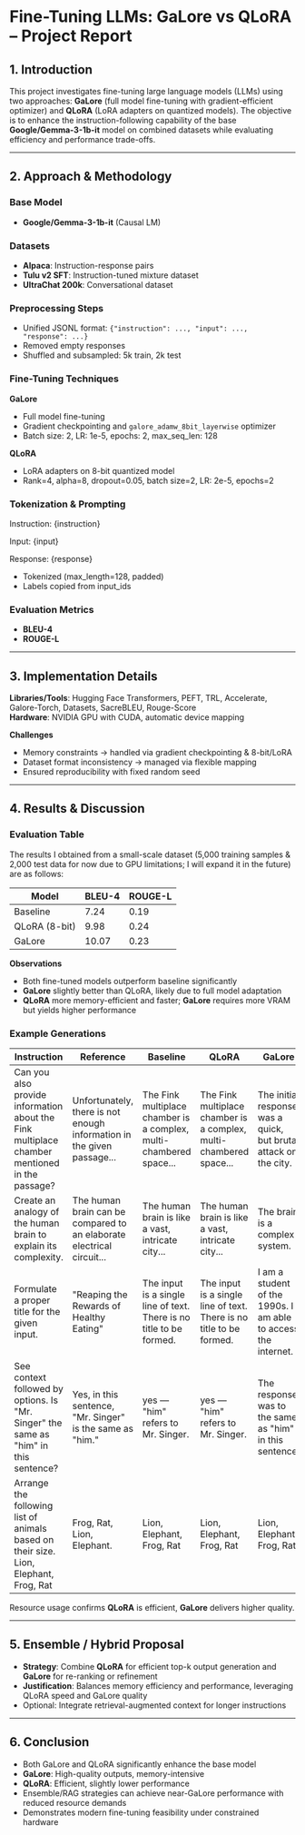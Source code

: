 # Fine-Tuning LLMs: GaLore vs QLoRA – Project Report

## 1. Introduction
This project investigates fine-tuning large language models (LLMs) using two approaches: **GaLore** (full model fine-tuning with gradient-efficient optimizer) and **QLoRA** (LoRA adapters on quantized models). The objective is to enhance the instruction-following capability of the base **Google/Gemma-3-1b-it** model on combined datasets while evaluating efficiency and performance trade-offs.

---

## 2. Approach & Methodology

### Base Model
- **Google/Gemma-3-1b-it** (Causal LM)

### Datasets
- **Alpaca**: Instruction-response pairs  
- **Tulu v2 SFT**: Instruction-tuned mixture dataset  
- **UltraChat 200k**: Conversational dataset  

### Preprocessing Steps
- Unified JSONL format: `{"instruction": ..., "input": ..., "response": ...}`  
- Removed empty responses  
- Shuffled and subsampled: 5k train, 2k test  

### Fine-Tuning Techniques
**GaLore**
- Full model fine-tuning  
- Gradient checkpointing and `galore_adamw_8bit_layerwise` optimizer  
- Batch size: 2, LR: 1e-5, epochs: 2, max_seq_len: 128  

**QLoRA**
- LoRA adapters on 8-bit quantized model  
- Rank=4, alpha=8, dropout=0.05, batch size=2, LR: 2e-5, epochs=2  

### Tokenization & Prompting
Instruction:
{instruction}

Input:
{input}

Response:
{response}

- Tokenized (max_length=128, padded)  
- Labels copied from input_ids  

### Evaluation Metrics
- **BLEU-4**  
- **ROUGE-L**

---

## 3. Implementation Details

**Libraries/Tools**: Hugging Face Transformers, PEFT, TRL, Accelerate, Galore-Torch, Datasets, SacreBLEU, Rouge-Score  
**Hardware**: NVIDIA GPU with CUDA, automatic device mapping  

**Challenges**
- Memory constraints → handled via gradient checkpointing & 8-bit/LoRA  
- Dataset format inconsistency → managed via flexible mapping  
- Ensured reproducibility with fixed random seed  

---

## 4. Results & Discussion

### Evaluation Table

The results I obtained from a small-scale dataset (5,000 training samples & 2,000 test data for now due to GPU limitations; I will expand it in the future) are as follows:

| Model         | BLEU-4 | ROUGE-L |
|---------------|--------|---------|
| Baseline      | 7.24   | 0.19    |
| QLoRA (8-bit) | 9.98   | 0.24    |
| GaLore        | 10.07  | 0.23    |

**Observations**
- Both fine-tuned models outperform baseline significantly  
- **GaLore** slightly better than QLoRA, likely due to full model adaptation  
- **QLoRA** more memory-efficient and faster; **GaLore** requires more VRAM but yields higher performance  

### Example Generations

| Instruction | Reference | Baseline | QLoRA | GaLore |
|-------------|-----------|----------|-------|--------|
| Can you also provide information about the Fink multiplace chamber mentioned in the passage? | Unfortunately, there is not enough information in the given passage... | The Fink multiplace chamber is a complex, multi-chambered space... | The Fink multiplace chamber is a complex, multi-chambered space... | The initial response was a quick, but brutal attack on the city. |
| Create an analogy of the human brain to explain its complexity. | The human brain can be compared to an elaborate electrical circuit... | The human brain is like a vast, intricate city... | The human brain is like a vast, intricate city... | The brain is a complex system. |
| Formulate a proper title for the given input. | "Reaping the Rewards of Healthy Eating" | The input is a single line of text. There is no title to be formed. | The input is a single line of text. There is no title to be formed. | I am a student of the 1990s. I am able to access the internet. |
| See context followed by options. Is "Mr. Singer" the same as "him" in this sentence? | Yes, in this sentence, "Mr. Singer" is the same as "him." | yes — "him" refers to Mr. Singer. | yes — "him" refers to Mr. Singer. | The response was to the same as "him" in this sentence. |
| Arrange the following list of animals based on their size. Lion, Elephant, Frog, Rat | Frog, Rat, Lion, Elephant. | Lion, Elephant, Frog, Rat | Lion, Elephant, Frog, Rat | Lion, Elephant, Frog, Rat |


Resource usage confirms **QLoRA** is efficient, **GaLore** delivers higher quality.

---

## 5. Ensemble / Hybrid Proposal
- **Strategy**: Combine **QLoRA** for efficient top-k output generation and **GaLore** for re-ranking or refinement  
- **Justification**: Balances memory efficiency and performance, leveraging QLoRA speed and GaLore quality  
- Optional: Integrate retrieval-augmented context for longer instructions

---

## 6. Conclusion
- Both GaLore and QLoRA significantly enhance the base model  
- **GaLore**: High-quality outputs, memory-intensive  
- **QLoRA**: Efficient, slightly lower performance  
- Ensemble/RAG strategies can achieve near-GaLore performance with reduced resource demands  
- Demonstrates modern fine-tuning feasibility under constrained hardware